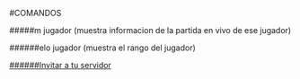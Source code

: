 #COMANDOS

#####m jugador (muestra informacion de la partida en vivo de ese jugador)

######elo jugador (muestra el rango del jugador)

[######Invitar a tu servidor](https://discord.com/oauth2/authorize?client_id=692202081150304328&permissions=8&scope=bot)







